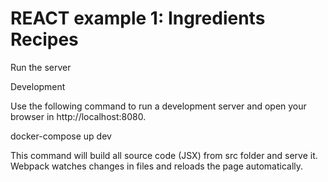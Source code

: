 # REACT example 1: Ingredients Recipes

Run the server

Development

Use the following command to run a development server and open your browser in http://localhost:8080.

docker-compose up dev

This command will build all source code (JSX) from src folder and serve it. Webpack watches changes in files and reloads the page automatically.